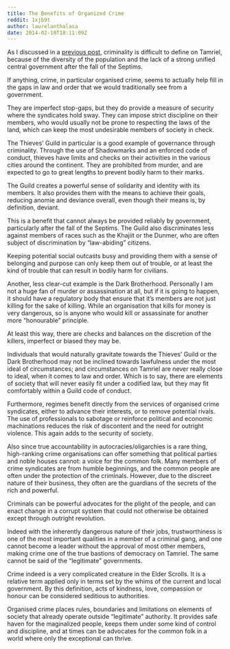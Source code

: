 ```yaml
---
title: The Benefits of Organized Crime
reddit: 1xjb9t
author: laurelanthalasa
date: 2014-02-10T18:11:09Z
---
```


As I discussed in a [previous post][0], criminality is difficult to define on
Tamriel, because of the diversity of the population and the lack of a strong
unified central government after the fall of the Septims.

If anything, crime, in particular organised crime, seems to actually help fill
in the gaps in law and order that we would traditionally see from a government.

They are imperfect stop-gaps, but they do provide a measure of security where
the syndicates hold sway. They can impose strict discipline on their members,
who would usually not be prone to respecting the laws of the land, which can
keep the most undesirable members of society in check.

The Thieves’ Guild in particular is a good example of governance through
criminality. Through the use of Shadowmarks and an enforced code of conduct,
thieves have limits and checks on their activities in the various cities around
the continent. They are prohibited from murder, and are expected to go to great
lengths to prevent bodily harm to their marks.

The Guild creates a powerful sense of solidarity and identity with its members.
It also provides them with the means to achieve their goals, reducing anomie and
deviance overall, even though their means is, by definition, deviant.

This is a benefit that cannot always be provided reliably by government,
particularly after the fall of the Septims. The Guild also discriminates less
against members of races such as the Khajiit or the Dunmer, who are often
subject of discrimination by “law-abiding” citizens.

Keeping potential social outcasts busy and providing them with a sense of
belonging and purpose can only keep them out of trouble, or at least the kind of
trouble that can result in bodily harm for civilians.

Another, less clear-cut example is the Dark Brotherhood. Personally I am not a
huge fan of murder or assassination at all, but if it is going to happen, it
should have a regulatory body that ensure that it’s members are not just killing
for the sake of killing. While an organisation that kills for money is very
dangerous, so is anyone who would kill or assassinate for another more
“honourable” principle.

At least this way, there are checks and balances on the discretion of the
killers, imperfect or biased they may be.

Individuals that would naturally gravitate towards the Thieves’ Guild or the
Dark Brotherhood may not be inclined towards lawfulness under the most ideal of
circumstances; and circumstances on Tamriel are never really close to ideal,
when it comes to law and order. Which is to say, there are elements of society
that will never easily fit under a codified law, but they may fit comfortably
within a Guild code of conduct.

Furthermore, regimes benefit directly from the services of organised crime
syndicates, either to advance their interests, or to remove potential rivals.
The use of professionals to sabotage or reinforce political and economic
machinations reduces the risk of discontent and the need for outright violence.
This again adds to the security of society.

Also since true accountability in autocracies/oligarchies is a rare thing,
high-ranking crime organisations can offer something that political parties and
noble houses cannot: a voice for the common folk. Many members of crime
syndicates are from humble beginnings, and the common people are often under the
protection of the criminals. However, due to the discreet nature of their
business, they often are the guardians of the secrets of the rich and powerful.

Criminals can be powerful advocates for the plight of the people, and can enact
change in a corrupt system that could not otherwise be obtained except through
outright revolution.

Indeed with the inherently dangerous nature of their jobs, trustworthiness is
one of the most important qualities in a member of a criminal gang, and one
cannot become a leader without the approval of most other members, making crime
one of the true bastions of democracy on Tamriel. The same cannot be said of the
“legitimate” governments.

Crime indeed is a very complicated creature in the Elder Scrolls. It is a
relative term applied only in terms set by the whims of the current and local
government. By this definition, acts of kindness, love, compassion or honour can
be considered seditious to authorities.

Organised crime places rules, boundaries and limitations on elements of society
that already operate outside “legitimate” authority. It provides safe haven for
the maginalized people, keeps them under some kind of control and discipline,
and at times can be advocates for the common folk in a world where only the
exceptional can thrive.

[0]: ./1xfymb
